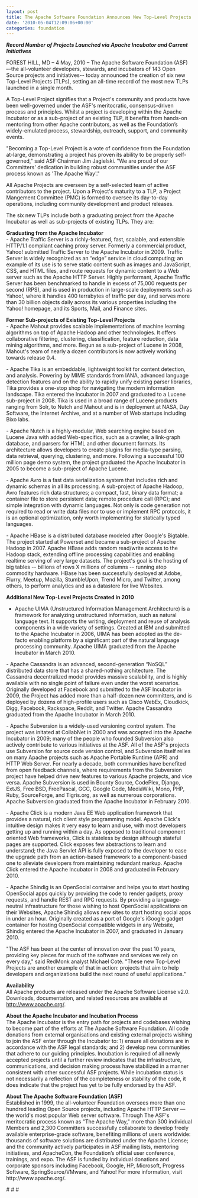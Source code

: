 ```yaml
---
layout: post
title: The Apache Software Foundation Announces New Top-Level Projects
date: '2010-05-04T12:09:06+00:00'
categories: foundation
---
```

<b><i>Record Number of Projects Launched via Apache Incubator and Current Initiatives</b></i>
<p>
FOREST HILL, MD – 4 May, 2010 – The Apache Software Foundation (ASF) –-the all-volunteer developers, stewards, and incubators of 143 Open Source projects and initiatives-- today announced the creation of six new Top-Level Projects (TLPs), setting an all-time record of the most new TLPs launched in a single month.
<p>
A Top-Level Project signifies that a Project's community and products have been well-governed under the ASF's meritocratic, consensus-driven process and principles. Whilst a project is developing within the Apache Incubator or as a sub-project of an existing TLP, it benefits from hands-on mentoring from other Apache contributors, as well as the Foundation’s widely-emulated process, stewardship, outreach, support, and community events.
<p>
"Becoming a Top-Level Project is a vote of confidence from the Foundation at-large, demonstrating a project has proven its ability to be properly self-governed," said ASF Chairman Jim Jagielski. "We are proud of our Committers' dedication in building robust communities under the ASF process known as 'The Apache Way'."
<p>
All Apache Projects are overseen by a self-selected team of active contributors to the project. Upon a Project's maturity to a TLP, a Project Mangement Committee (PMC) is formed to oversee its day-to-day operations, including community development and product releases.
<p>
The six new TLPs include both a graduating project from the Apache Incubator as well as sub-projects of existing TLPs. They are:
<p>
<b>Graduating from the Apache Incubator</b>
<br>
- Apache Traffic Server is a richly-featured, fast, scalable, and extensible HTTP/1.1 compliant caching proxy server. Formerly a commercial product, Yahoo! submitted Traffic Server to the Apache Incubator in 2009. Traffic Server is widely recognized as an “edge” service in cloud computing; an example of its use is to serve static content such as images and JavaScript, CSS, and HTML files, and route requests for dynamic content to a Web server such as the Apache HTTP Server. Highly performant, Apache Traffic Server has been benchmarked to handle in excess of 75,000 requests per second (RPS), and is used in production in large-scale deployments such as Yahoo!, where it handles 400 terrabytes of traffic per day, and serves more than 30 billion objects daily across its various properties including the Yahoo! homepage, and its Sports, Mail, and Finance sites.

<p>
<b>Former Sub-projects of Existing Top-Level Projects</b>
<br>
- Apache Mahout provides scalable implementations of machine learning algorithms on top of Apache Hadoop and other technologies. It offers collaborative filtering, clustering, classification, feature
reduction, data mining algorithms, and more. Begun as a sub-project of Lucene in 2008, Mahout's team of nearly a dozen contributors is now actively working towards release 0.4. 
<p>
- Apache Tika is an embeddable, lightweight toolkit for content detection, and analysis. Powering by MIME standards from IANA, advanced language detection features and on the ability to rapidly unify existing parser libraries, Tika provides a one-stop shop for navigating the modern information landscape. Tika entered the Incubator in 2007 and graduated to a Lucene sub-project in 2008. Tika is used in a broad range of Lucene products ranging from Solr, to Nutch and Mahout and is in deployment at NASA, Day Software, the Internet Archive, and at a number of Web startups including Bixo labs.
<p>
- Apache Nutch is a highly-modular, Web searching engine based on Lucene Java with added Web-specifics, such as a crawler, a link-graph database, and parsers for HTML and other document formats.
Its architecture allows developers to create plugins for media-type parsing, data retrieval, querying,  clustering, and more. Following a successful 100 million page demo system, the project graduated the Apache Incubator in 2005 to become a sub-project of Apache Lucene.
<p>
- Apache Avro is a fast data serialization system that includes rich and dynamic schemas in all its processing. A sub-project of Apache Hadoop, Avro features rich data structures; a compact, fast, binary data format; a container file to store persistent data; remote procedure call (RPC); and simple integration with dynamic languages. Not only is code generation not required to read or write data files nor to use or implement RPC protocols, it is an optional optimization, only worth implementing for statically typed languages.
<p>
- Apache HBase is a distributed database modeled after Google's Bigtable. The project started at Powerset and became a sub-project of  Apache Hadoop in 2007. Apache HBase adds random read/write access to the Hadoop stack, extending offline processing capabilities and enabling realtime serving of very large datasets. The project's goal is the hosting of big tables -- billions of rows X millions of columns -- running atop commodity hardware. HBase has been successfully deployed at Adobe, Flurry, Meetup, Mozilla, StumbleUpon, Trend Micro, and Twitter, among others, to perform  analytics and as a datastore for live Websites.
<p>

<b>Additional New Top-Level Projects Created in 2010</b>
<br>
- Apache UIMA (Unstructured Information Management Architecture) is a framework for analyzing unstructured information, such as natural language text. It supports the writing, deployment and reuse of analysis components in a wide variety of settings. Created at IBM and submitted to the Apache Incubator in 2006, UIMA has been adopted as the de-facto enabling platform by a significant part of the natural language processing community. Apache UIMA graduated from the Apache Incubator in March 2010.
<p>
- Apache Cassandra is an advanced, second-generation “NoSQL” distributed data store that has a shared-nothing architecture. The Cassandra decentralized model provides massive scalability, and is highly available with no single point of failure even under the worst scenarios. Originally developed at Facebook and submitted to the ASF Incubator in 2009, the Project has added more than a half-dozen new committers, and is deployed by dozens of high-profile users such as Cisco WebEx, Cloudkick, Digg, Facebook, Rackspace, Reddit, and Twitter. Apache Cassandra graduated from the Apache Incubator in March 2010.
<p>
- Apache Subversion is a widely-used versioning control system. The project was initated at CollabNet in 2000 and was accepted into the Apache Incubator in 2009; many of the people who founded Subversion also actively contribute to various initiatives at the ASF. All of the ASF's projects use Subversion for source code version control, and Subversion itself relies on many Apache projects such as Apache Portable Runtime (APR) and HTTP Web Server. For nearly a decade, both communities have benefited from open feedback channels, where requirements from the Subversion project have helped drive new features to various Apache projects, and vice versa. Apache Subversion is used in Bounty Source, CodePlex, Django, ExtJS, Free BSD, FreePascal, GCC, Google Code, MediaWiki, Mono, PHP, Ruby, SourceForge, and Tigris.org, as well as numerous corporations. Apache Subversion graduated from the Apache Incubator in February 2010.
<p>
- Apache Click is a modern Java EE Web application framework that provides a natural, rich client style programming model. Apache Click's intuitive design makes it very easy to learn and use, with most developers getting up and running within a day. As opposed to traditional component oriented Web frameworks, Click is stateless by design although stateful pages are supported. Click exposes few abstractions to learn and understand; the Java Servlet API is fully exposed to the developer to ease the upgrade path from an action-based framework to a component-based one to alleviate developers from maintaining redundant markup. Apache Click entered the Apache Incubator in 2008 and graduated in February 2010.
<p>
- Apache Shindig is an OpenSocial container and helps you to start hosting OpenSocial apps quickly by providing the code to render gadgets, proxy requests, and handle REST and RPC requests. By providing a language-neutral infrastructure for those wishing to host OpenSocial applications on their Websites, Apache Shindig allows new sites to start hosting social apps in under an hour. Originally created as a port of Google's iGoogle gadget container for hosting OpenSocial compatible widgets in any Website, Shindig entered the Apache Incubator in 2007, and graduated in January 2010.
<p>
"The ASF has been at the center of innovation over the past 10 years, providing key pieces for much of the software and services we rely on every day," said RedMonk analyst Michael Coté. "These new Top-Level Projects are another example of that in action: projects that aim to help developers and organizations build the next round of useful applications."
<p>

<b>Availability</b>
<br>
All Apache products are released under the Apache Software License v2.0. Downloads, documentation, and related resources are available at http://www.apache.org/.
<p>
<b>About the Apache Incubator and Incubation Process</b>
<br>
The Apache Incubator is the entry path for projects and codebases wishing to become part of the efforts at The Apache Software Foundation. All code donations from external organisations and existing external projects wishing to join the ASF enter through the Incubator to: 1) ensure all donations are in accordance with the ASF legal standards; and 2) develop new communities that adhere to our guiding principles. Incubation is required of all newly accepted projects until a further review indicates that the infrastructure, communications, and decision making process have stabilized in a manner consistent with other successful ASF projects. While incubation status is not necessarily a reflection of the completeness or stability of the code, it does indicate that the project has yet to be fully endorsed by the ASF.
<p>
<b>About The Apache Software Foundation (ASF)</b>
<br>
Established in 1999, the all-volunteer Foundation oversees more than one hundred leading Open Source projects, including Apache HTTP Server — the world's most popular Web server software. Through The ASF's meritocratic process known as "The Apache Way," more than 300 individual Members and 2,300 Committers successfully collaborate to develop freely available enterprise-grade software, benefiting millions of users worldwide: thousands of software solutions are distributed under the Apache License; and the community actively participates in ASF mailing lists, mentoring initiatives, and ApacheCon, the Foundation’s official user conference, trainings, and expo. The ASF is funded by individual donations and corporate sponsors including Facebook, Google, HP, Microsoft, Progress Software, SpringSource/VMware, and Yahoo! For more information, visit http://www.apache.org/.
<p>
# # #
